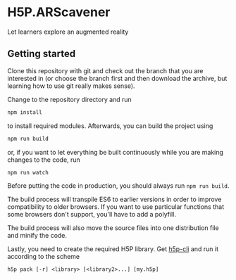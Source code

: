 # H5P.ARScavener
Let learners explore an augmented reality

## Getting started
Clone this repository with git and check out the branch that you are interested
in (or choose the branch first and then download the archive, but learning
how to use git really makes sense).

Change to the repository directory and run
```bash
npm install
```

to install required modules. Afterwards, you can build the project using
```bash
npm run build
```

or, if you want to let everything be built continuously while you are making
changes to the code, run
```bash
npm run watch
```
Before putting the code in production, you should always run `npm run build`.

The build process will transpile ES6 to earlier versions in order to improve
compatibility to older browsers. If you want to use particular functions that
some browsers don't support, you'll have to add a polyfill.

The build process will also move the source files into one distribution file and
minify the code.

Lastly, you need to create the required H5P library. Get
[h5p-cli](https://github.com/h5p/h5p-cli) and run it according to the scheme
```
h5p pack [-r] <library> [<library2>...] [my.h5p]
```
